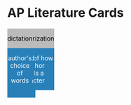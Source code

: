 <html>
  <head><h1>AP Literature Cards</h1></head>
  <body>
   <style>
.flip-card {
  background-color: transparent;
  width: 300 px;
  height: 300 px;
}
.flip-card-inner {
  position: relative;
  width: 100 %;
  height: 100 %;
  text-align: center;
  transition: transform 0.6 s;
}
.flip-card:hover .flip-card-inner {
  transform: rotateY (180 deg);
}
.flip-card-front, .flip-card-back {
  position: absolute;
  width: 100 %;
  height: 100 %;
  -webkit-backface-visibility: hidden;
  backface-visibility: hidden;
}
.flip-card-front {
  background-color: #bbb;
  color: black;
}
.flip-card-back {
  background-color: #2980b9;
  color: white;
  transform: rotateY (180 deg);
}
</style>
<body>
<div class="flip-card">
  <div class="flip-card-inner">
    <div class="flip-card-front">
      <p>Alliteration</p>
    <div class="flip-card-back">
      <p>repition of a consonant</p> 
    </div>
  </div>
</div>

  <div class="flip-card">
  <div class="flip-card-inner">
    <div class="flip-card-front">
      <p>Simile</p>
    <div class="flip-card-back">
      <p>comparing two things with like or as</p> 
    </div>
  </div>
</div>

   <div class="flip-card">
  <div class="flip-card-inner">
    <div class="flip-card-front">
      <p>Metaphor</p>
    <div class="flip-card-back">
      <p>comparing two things WITHOUT like or as</p> 
    </div>
  </div>
</div>
     <div class="flip-card">
  <div class="flip-card-inner">
    <div class="flip-card-front">
      <p>allusion</p>
    <div class="flip-card-back">
      <p>reference to another literary work</p> 
    </div>
  </div>
</div>

  <div class="flip-card">
  <div class="flip-card-inner">
    <div class="flip-card-front">
      <p>accent</p>
    <div class="flip-card-back">
      <p>certain way of pronoucing a language</p> 
    </div>
  </div>
</div>

  <div class="flip-card">
  <div class="flip-card-inner">
    <div class="flip-card-front">
      <p>characterization</p>
    <div class="flip-card-back">
      <p>process of how an author reveals a character</p> 
    </div>
  </div>
</div>

  <div class="flip-card">
  <div class="flip-card-inner">
    <div class="flip-card-front">
      <p>cliche</p>
    <div class="flip-card-back">
      <p>overused phrase</p> 
    </div>
  </div>
</div>

   <div class="flip-card">
  <div class="flip-card-inner">
    <div class="flip-card-front">
      <p>dictation</p>
    <div class="flip-card-back">
      <p>author's choice of words</p> 
    </div>
  </div>
</div>
  </body>
</html>
